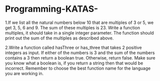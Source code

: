 # Programming-KATAS-

1.If we list all the natural numbers below 10 that are multiples of 3 or 5, we get 3, 5, 6 and 9. The sum of these multiples is 23.
Write a function multiples, it should take in a single integer parameter. The function should print out the sum of the multiples as described above.

2.Write a function called hasThree or has_three that takes 2 positive integers as input.
If either of the numbers is 3 and the sum of the numbers contains a 3 then return a boolean true. Otherwise, return false.
Make sure you know what a boolean is, if you return a string then that would be incorrect.
Remember to choose the best function name for the language you are working in.
